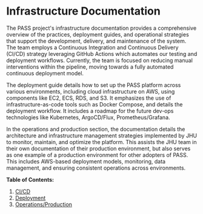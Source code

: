 # Infrastructure Documentation

The PASS project's infrastructure documentation provides a comprehensive overview of the practices, deployment guides, 
and operational strategies that support the development, delivery, and maintenance of the system. The team employs a
Continuous Integration and Continuous Delivery (CI/CD) strategy leveraging GitHub Actions which automates our testing
and deployment workflows. Currently, the team is focused on reducing manual interventions within the pipeline, 
moving towards a fully automated continuous deployment model. 

The deployment guide details how to set up the PASS platform across various environments, including cloud infrastructure
on AWS, using components like EC2, ECS, RDS, and S3. It emphasizes the use of infrastructure-as-code tools such as 
Docker Compose, and details the deployment workflow. It includes a roadmap for the future dev-ops technologies like 
Kubernetes, ArgoCD/Flux, Prometheus/Grafana.

In the operations and production section, the documentation details the architecture and infrastructure management 
strategies implemented by JHU to monitor, maintain, and optimize the platform. This assists the JHU team in their own
documentation of their production environment, but also serves as one example of a production environment for other 
adopters of PASS. This includes AWS-based deployment models, monitoring, data management, and ensuring consistent 
operations across environments.

**Table of Contents:**

1. [CI/CD](ci-cd/README.md)
2. [Deployment](deployment/README.md)
3. [Operations/Production](operations-production/README.md)